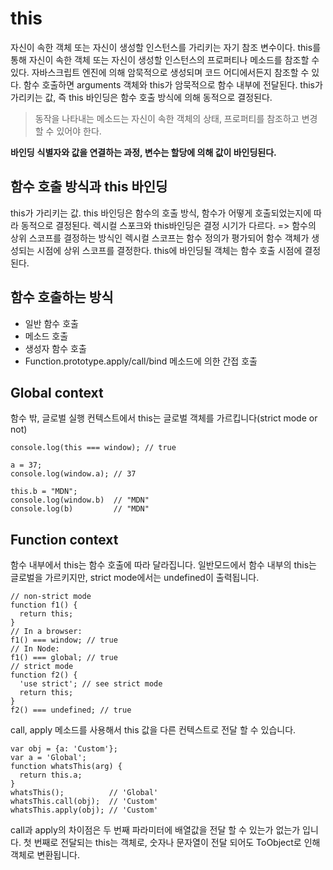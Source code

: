 # this

자신이 속한 객체 또는 자신이 생성할 인스턴스를 가리키는 자기 참조 변수이다. this를 통해 자신이 속한 객체 또는 자신이 생성할 인스턴스의 프로퍼티나 메소드를 참조할 수 있다.
자바스크립트 엔진에 의해 암묵적으로 생성되며 코드 어디에서든지 참조할 수 있다.
함수 호출하면 arguments 객체와 this가 암묵적으로 함수 내부에 전달된다.
this가 가리키는 값, 즉 this 바인딩은 함수 호출 방식에 의해 동적으로 결정된다.

> 동작을 나타내는 메소드는 자신이 속한 객체의 상태, 프로퍼티를 참조하고 변경할 수 있어야 한다.

**바인딩**
**식별자와 값을 연결하는 과정, 변수는 할당에 의해 값이 바인딩된다.**

## 함수 호출 방식과 this 바인딩

this가 가리키는 값. this 바인딩은 함수의 호출 방식, 함수가 어떻게 호출되었는지에 따라 동적으로 결정된다.
렉시컬 스포크와 this바인딩은 결정 시기가 다르다. => 함수의 상위 스코프를 결정하는 방식인 렉시컬 스코프는 함수 정의가 평가되어 함수 객체가 생성되는 시점에 상위 스코프를 결정한다. this에 바인딩될 객체는 함수 호출 시점에 결정된다.

## 함수 호출하는 방식

- 일반 함수 호출
- 메소드 호출
- 생성자 함수 호출
- Function.prototype.apply/call/bind 메소드에 의한 간접 호출

## Global context

함수 밖, 글로벌 실행 컨텍스트에서 this는 글로벌 객체를 가르킵니다(strict mode or not)

```
console.log(this === window); // true

a = 37;
console.log(window.a); // 37

this.b = "MDN";
console.log(window.b)  // "MDN"
console.log(b)         // "MDN"
```

## Function context

함수 내부에서 this는 함수 호출에 따라 달라집니다. 일반모드에서 함수 내부의 this는 글로벌을 가르키지만, strict mode에서는 undefined이 출력됩니다.

```
// non-strict mode
function f1() {
  return this;
}
// In a browser:
f1() === window; // true
// In Node:
f1() === global; // true
// strict mode
function f2() {
  'use strict'; // see strict mode
  return this;
}
f2() === undefined; // true
```

call, apply 메소드를 사용해서 this 값을 다른 컨텍스트로 전달 할 수 있습니다.

```
var obj = {a: 'Custom'};
var a = 'Global';
function whatsThis(arg) {
  return this.a;
}
whatsThis();          // 'Global'
whatsThis.call(obj);  // 'Custom'
whatsThis.apply(obj); // 'Custom'

```

call과 apply의 차이점은 두 번째 파라미터에 배열값을 전달 할 수 있는가 없는가 입니다. 첫 번째로 전달되는 this는 객체로, 숫자나 문자열이 전달 되어도 ToObject로 인해 객체로 변환됩니다.
